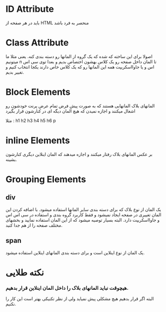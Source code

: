 # ID Attribute 
باید در هر صفحه از HTML منحصر به فرد باشد


# Class Attribute

اصولا برای این ساخته که شده که یک گروه از المانها رو دسته بندی کنه.
یعنی مثلا ما میتونیم n تا المان داخل صفحه رو یک کلاس بهشون اختصاص بدیم و بعدا توی سی اس اس و یا جاوااسکریپت همه این المانها رو که یک کلاس خاص دارند یکجا انتخاب کنیم و تغییر بدیم.


# Block Elements 
المانهای بلاک المانهایی هستند که به صورت پیش فرض تمام عرض پرنت خودشون رو اشغال میکنند و اجازه نمیدن که هیچ المان دیگه ای در کنارشون قرار بگیرد

مثلا :
h1
h2
h3
h4
h5
h6
p

# inline Elements
بر عکس المانهای بلاک رفتار میکنند و اجازه میدهند که المان اینلاین دیگری کنارشون بشینه. 

# Grouping Elements
## div 
یک المان از نوع بلاک که برای دسته بندی سایر المانها استفاده میشود. 
با اضافه کردن این المان تغییری در صفحه ایجاد نمیشود 
و فقط کاربرد گروه بندی و استفاده در سی اس اس و جاوااسکریپت دارد. 
البته بسیار توصیه میشود که از این المان استفاده نمایید و بخشهای مختلف صفحه را از هم جدا کنید.

## span 
یک المان از نوع اینلاین است و برای دسته بندی المانهای اینلاین استفاده میشود.


# نکته طلایی
### هیچوقت نباید المانهای بلاک را داخل المان اینلاین قرار بدهیم. 

البته اگر قرار بدهیم هیچ مشکلی پیش نمیاید ولی از نظر تکنیکی بهتر است این کار را نکنیم. 
